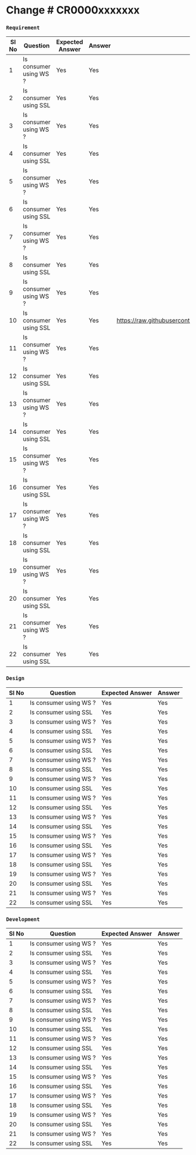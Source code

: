 # Change # **CR0000xxxxxxx**

### `Requirement`
| Sl No|Question|Expected Answer|Answer|Remarks|
| ----------- | ----------- | ----------- | ----------- | ----------- |
|1| Is consumer using WS ?|Yes|Yes||
|2| Is consumer using SSL |Yes|Yes||
|3| Is consumer using WS ?|Yes|Yes||
|4| Is consumer using SSL |Yes|Yes||
|5| Is consumer using WS ?|Yes|Yes||
|6| Is consumer using SSL |Yes|Yes||
|7| Is consumer using WS ?|Yes|Yes||
|8| Is consumer using SSL |Yes|Yes||
|9| Is consumer using WS ?|Yes|Yes||
|10| Is consumer using SSL |Yes|Yes|https://raw.githubusercontent.com/rahuljl27/dev/master/README.md|
|11| Is consumer using WS ?|Yes|Yes||
|12| Is consumer using SSL |Yes|Yes||
|13| Is consumer using WS ?|Yes|Yes||
|14| Is consumer using SSL |Yes|Yes||
|15| Is consumer using WS ?|Yes|Yes||
|16| Is consumer using SSL |Yes|Yes||
|17| Is consumer using WS ?|Yes|Yes||
|18| Is consumer using SSL |Yes|Yes||
|19| Is consumer using WS ?|Yes|Yes||
|20| Is consumer using SSL |Yes|Yes||
|21| Is consumer using WS ?|Yes|Yes||
|22| Is consumer using SSL |Yes|Yes||

### `Design`

| Sl No|Question|Expected Answer|Answer|
| ----------- | ----------- | ----------- | ----------- |
|1| Is consumer using WS ?|Yes|Yes|
|2| Is consumer using SSL |Yes|Yes|
|3| Is consumer using WS ?|Yes|Yes|
|4| Is consumer using SSL |Yes|Yes|
|5| Is consumer using WS ?|Yes|Yes|
|6| Is consumer using SSL |Yes|Yes|
|7| Is consumer using WS ?|Yes|Yes|
|8| Is consumer using SSL |Yes|Yes|
|9| Is consumer using WS ?|Yes|Yes|
|10| Is consumer using SSL |Yes|Yes|
|11| Is consumer using WS ?|Yes|Yes|
|12| Is consumer using SSL |Yes|Yes|
|13| Is consumer using WS ?|Yes|Yes|
|14| Is consumer using SSL |Yes|Yes|
|15| Is consumer using WS ?|Yes|Yes|
|16| Is consumer using SSL |Yes|Yes|
|17| Is consumer using WS ?|Yes|Yes|
|18| Is consumer using SSL |Yes|Yes|
|19| Is consumer using WS ?|Yes|Yes|
|20| Is consumer using SSL |Yes|Yes|
|21| Is consumer using WS ?|Yes|Yes|
|22| Is consumer using SSL |Yes|Yes|

### `Development`

| Sl No|Question|Expected Answer|Answer|
| ----------- | ----------- | ----------- | ----------- |
|1| Is consumer using WS ?|Yes|Yes|
|2| Is consumer using SSL |Yes|Yes|
|3| Is consumer using WS ?|Yes|Yes|
|4| Is consumer using SSL |Yes|Yes|
|5| Is consumer using WS ?|Yes|Yes|
|6| Is consumer using SSL |Yes|Yes|
|7| Is consumer using WS ?|Yes|Yes|
|8| Is consumer using SSL |Yes|Yes|
|9| Is consumer using WS ?|Yes|Yes|
|10| Is consumer using SSL |Yes|Yes|
|11| Is consumer using WS ?|Yes|Yes|
|12| Is consumer using SSL |Yes|Yes|
|13| Is consumer using WS ?|Yes|Yes|
|14| Is consumer using SSL |Yes|Yes|
|15| Is consumer using WS ?|Yes|Yes|
|16| Is consumer using SSL |Yes|Yes|
|17| Is consumer using WS ?|Yes|Yes|
|18| Is consumer using SSL |Yes|Yes|
|19| Is consumer using WS ?|Yes|Yes|
|20| Is consumer using SSL |Yes|Yes|
|21| Is consumer using WS ?|Yes|Yes|
|22| Is consumer using SSL |Yes|Yes|
